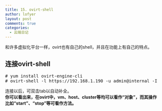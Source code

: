 ```yaml
---
title: 15. ovirt-shell
author: lofyer
layout: post
comments: true
categories:
  - 云端日记
---
```

和许多虚拟化平台一样，ovirt也有自己的shell，并且在功能上有自己的特点。

## 连接ovirt-shell

<pre># yum install ovirt-engine-cli
# ovirt-shell -l https://192.168.1.190 -u admin@internal -I
</pre>

连接以后，可双击tab以自动补全。  
**你可以看出来，在ovirt中，vm、host、cluster等均可以看作“对象”，而其操作比如“start”、“stop”等可看作方法。**